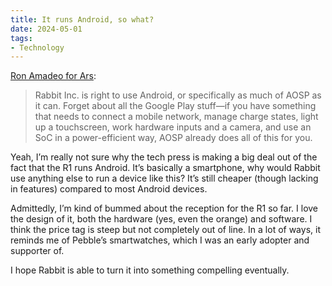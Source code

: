 ```yaml
---
title: It runs Android, so what?
date: 2024-05-01
tags:
- Technology
---
```


[Ron Amadeo for Ars](https://arstechnica.com/gadgets/2024/05/rabbit-r1-ai-box-is-just-an-android-app-and-the-software-can-run-on-a-phone/):

> Rabbit Inc. is right to use Android, or specifically as much of AOSP as it can. Forget about all the Google Play stuff—if you have something that needs to connect a mobile network, manage charge states, light up a touchscreen, work hardware inputs and a camera, and use an SoC in a power-efficient way, AOSP already does all of this for you.

Yeah, I’m really not sure why the tech press is making a big deal out of the fact that the R1 runs Android. It’s basically a smartphone, why would Rabbit use anything else to run a device like this? It’s still cheaper (though lacking in features) compared to most Android devices.

Admittedly, I’m kind of bummed about the reception for the R1 so far. I love the design of it, both the hardware (yes, even the orange) and software. I think the price tag is steep but not completely out of line. In a lot of ways, it reminds me of Pebble’s smartwatches, which I was an early adopter and supporter of.

I hope Rabbit is able to turn it into something compelling eventually.
